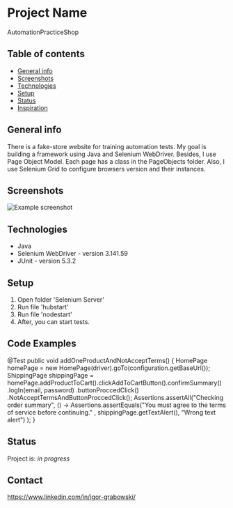 # Project Name
AutomationPracticeShop

## Table of contents
* [General info](#general-info)
* [Screenshots](#screenshots)
* [Technologies](#technologies)
* [Setup](#setup)
* [Status](#status)
* [Inspiration](#inspiration)

## General info
There is a fake-store website for training automation tests. My goal is building a framework using Java and Selenium WebDriver. Besides, I use Page Object Model. Each page has a class in the PageObjects folder. Also, I use Selenium Grid to configure browsers version and their instances.

## Screenshots
![Example screenshot](./img/screenshots.png)

## Technologies
* Java
* Selenium WebDriver - version 3.141.59
* JUnit - version 5.3.2

## Setup
1. Open folder 'Selenium Server'
2. Run file 'hubstart'
3. Run file 'nodestart'
4. After, you can start tests.

## Code Examples
 @Test
    public void addOneProductAndNotAcceptTerms() {
        HomePage homePage = new HomePage(driver).goTo(configuration.getBaseUrl());
        ShippingPage shippingPage = homePage.addProductToCart().clickAddToCartButton().confirmSummary()
                .logIn(email, password)
                .buttonProccedClick()
                .NotAcceptTermsAndButtonProccedClick();
        Assertions.assertAll("Checking order summary",
                () -> Assertions.assertEquals("You must agree to the terms of service before continuing."
                        , shippingPage.getTextAlert(), "Wrong text alert")
        );
    }

## Status
Project is: _in progress_

## Contact
https://www.linkedin.com/in/igor-grabowski/
